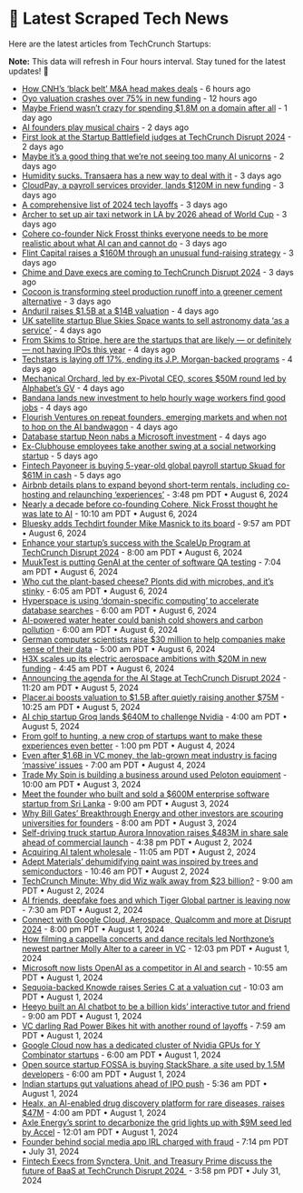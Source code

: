 
# 📰 Latest Scraped Tech News

Here are the latest articles from TechCrunch Startups:

**Note:** This data will refresh in Four hours interval. Stay tuned for the latest updates! 🔄
- [How CNH’s ‘black belt’ M&A head makes deals](https://techcrunch.com/2024/08/11/how-cnhs-black-belt-ma-head-makes-deals/) - 6 hours ago
- [Oyo valuation crashes over 75% in new funding](https://techcrunch.com/2024/08/11/oyo-valuation-crashes-over-75-in-new-funding/) - 12 hours ago
- [Maybe Friend wasn’t crazy for spending $1.8M on a domain after all](https://techcrunch.com/2024/08/10/maybe-friend-wasnt-crazy-for-spending-1-8m-on-a-domain-after-all/) - 1 day ago
- [AI founders play musical chairs](https://techcrunch.com/2024/08/09/ai-founders-play-musical-chairs/) - 2 days ago
- [First look at the Startup Battlefield judges at TechCrunch Disrupt 2024](https://techcrunch.com/2024/08/09/first-look-at-the-startup-battlefield-judges-at-techcrunch-disrupt-2024/) - 2 days ago
- [Maybe it’s a good thing that we’re not seeing too many AI unicorns](https://techcrunch.com/podcast/maybe-its-a-good-thing-that-were-not-seeing-too-many-ai-unicorns/) - 2 days ago
- [Humidity sucks. Transaera has a new way to deal with it](https://techcrunch.com/2024/08/09/humidity-sucks-transaera-has-a-new-way-to-deal-with-it/) - 3 days ago
- [CloudPay, a payroll services provider, lands $120M in new funding](https://techcrunch.com/2024/08/08/cloudpay-a-payroll-services-provider-lands-120m-in-new-funding/) - 3 days ago
- [A comprehensive list of 2024 tech layoffs](https://techcrunch.com/2024/08/08/tech-layoffs-2024-list/) - 3 days ago
- [Archer to set up air taxi network in LA by 2026 ahead of World Cup](https://techcrunch.com/2024/08/08/archer-to-set-up-air-taxi-network-in-la-by-2026-ahead-of-world-cup/) - 3 days ago
- [Cohere co-founder Nick Frosst thinks everyone needs to be more realistic about what AI can and cannot do](https://techcrunch.com/2024/08/08/cohere-co-founder-nick-frosst-thinks-everyone-needs-to-be-more-realistic-on-what-ai-can-and-cannot-do/) - 3 days ago
- [Flint Capital raises a $160M through an unusual fund-raising strategy](https://techcrunch.com/2024/08/08/flint-capital-raises-a-160m-through-unusual-fund-raising-strategy/) - 3 days ago
- [Chime and Dave execs are coming to TechCrunch Disrupt 2024](https://techcrunch.com/2024/08/08/chime-and-dave-execs-are-coming-to-techcrunch-disrupt-2024/) - 3 days ago
- [Cocoon is transforming steel production runoff into a greener cement alternative](https://techcrunch.com/2024/08/08/cocoon-is-making-steel-production-runoff-into-a-greener-cement-alternative/) - 3 days ago
- [Anduril raises $1.5B at a $14B valuation](https://techcrunch.com/2024/08/07/anduril-raises-1-5b-to-hyper-scale-defense-production/) - 4 days ago
- [UK satellite startup Blue Skies Space wants to sell astronomy data ‘as a service’](https://techcrunch.com/2024/08/07/uk-satellite-startup-blue-skies-space-wants-to-sell-astronomy-data-as-a-service/) - 4 days ago
- [From Skims to Stripe, here are the startups that are likely — or definitely — not having IPOs this year](https://techcrunch.com/2024/08/07/startups-not-likely-to-ipo-2024/) - 4 days ago
- [Techstars is laying off 17%, ending its J.P. Morgan-backed programs](https://techcrunch.com/2024/08/07/techstars-is-laying-off-17-percent-ending-jp-morgan-backed-programs/) - 4 days ago
- [Mechanical Orchard, led by ex-Pivotal CEO, scores $50M round led by Alphabet’s GV](https://techcrunch.com/2024/08/07/mechanical-orchard-led-by-ex-pivotal-ceo-scores-50-million-round-led-by-alphabets-gv/) - 4 days ago
- [Bandana lands new investment to help hourly wage workers find good jobs](https://techcrunch.com/2024/08/07/bandana-lands-new-investment-to-help-hourly-wage-workers-find-good-jobs/) - 4 days ago
- [Flourish Ventures on repeat founders, emerging markets and when not to hop on the AI bandwagon](https://techcrunch.com/podcast/flourish-ventures-on-repeat-founders-emerging-markets-and-when-not-to-hop-on-the-ai-bandwagon/) - 4 days ago
- [Database startup Neon nabs a Microsoft investment](https://techcrunch.com/2024/08/07/database-startup-neon-nabs-a-microsoft-investment/) - 4 days ago
- [Ex-Clubhouse employees take another swing at a social networking startup](https://techcrunch.com/2024/08/07/ex-clubhouse-employees-take-another-swing-at-a-social-networking-startup/) - 5 days ago
- [Fintech Payoneer is buying 5-year-old global payroll startup Skuad for $61M in cash](https://techcrunch.com/2024/08/07/payoneer-is-buying-5-year-old-global-payroll-startup-skaud-for-61m-cash/) - 5 days ago
- [Airbnb details plans to expand beyond short-term rentals, including co-hosting and relaunching ‘experiences’](https://techcrunch.com/2024/08/06/airbnb-details-plans-to-expand-beyond-short-term-rentals-including-co-hosting-and-relaunching-experiences/) - 3:48 pm PDT • August 6, 2024
- [Nearly a decade before co-founding Cohere, Nick Frosst thought he was late to AI](https://techcrunch.com/podcast/nearly-a-decade-before-co-founding-cohere-nick-frosst-thought-he-was-late-to-ai/) - 10:10 am PDT • August 6, 2024
- [Bluesky adds Techdirt founder Mike Masnick to its board](https://techcrunch.com/2024/08/06/bluesky-adds-techdirt-founder-mike-masnick-to-its-board/) - 9:57 am PDT • August 6, 2024
- [Enhance your startup’s success with the ScaleUp Program at TechCrunch Disrupt 2024](https://techcrunch.com/2024/08/06/enhance-your-startups-success-with-the-scaleup-program-at-techcrunch-disrupt-2024/) - 8:00 am PDT • August 6, 2024
- [MuukTest is putting GenAI at the center of software QA testing](https://techcrunch.com/2024/08/06/muuktest-is-putting-genai-at-the-center-of-software-qa-testing/) - 7:04 am PDT • August 6, 2024
- [Who cut the plant-based cheese? Plonts did with microbes, and it’s stinky](https://techcrunch.com/2024/08/06/who-cut-the-plant-based-cheese-plonts-did-with-microbes-and-its-stinky/) - 6:05 am PDT • August 6, 2024
- [Hyperspace is using ‘domain-specific computing’ to accelerate database searches](https://techcrunch.com/2024/08/06/hyperspace-is-building-custom-instances-to-accelerate-database-searches/) - 6:00 am PDT • August 6, 2024
- [AI-powered water heater could banish cold showers and carbon pollution](https://techcrunch.com/2024/08/06/ai-powered-water-heater-could-banish-cold-showers-and-carbon-pollution/) - 6:00 am PDT • August 6, 2024
- [German computer scientists raise $30 million to help companies make sense of their data](https://techcrunch.com/2024/08/06/knime-lets-users-build-workflows-to-automate-data-analytics-task/) - 5:00 am PDT • August 6, 2024
- [H3X scales up its electric aerospace ambitions with $20M in new funding](https://techcrunch.com/2024/08/06/h3x-scales-up-its-electric-aerospace-ambitions-with-20m-in-new-funding/) - 4:45 am PDT • August 6, 2024
- [Announcing the agenda for the AI Stage at TechCrunch Disrupt 2024](https://techcrunch.com/2024/08/05/announcing-the-agenda-for-the-ai-stage-at-techcrunch-disrupt-2024/) - 11:20 am PDT • August 5, 2024
- [Placer.ai boosts valuation to $1.5B after quietly raising another $75M](https://techcrunch.com/2024/08/05/placer-ai-boosts-valuation-to-1-5b-after-quietly-raising-another-75m/) - 10:25 am PDT • August 5, 2024
- [AI chip startup Groq lands $640M to challenge Nvidia](https://techcrunch.com/2024/08/05/ai-chip-startup-groq-lands-640m-to-challenge-nvidia/) - 4:00 am PDT • August 5, 2024
- [From golf to hunting, a new crop of startups want to make these experiences even better](https://techcrunch.com/2024/08/04/from-golf-to-hunting-a-new-crop-of-startups-want-to-make-these-experiences-even-better/) - 1:00 pm PDT • August 4, 2024
- [Even after $1.6B in VC money, the lab-grown meat industry is facing ‘massive’ issues](https://techcrunch.com/2024/08/04/even-after-1-6b-in-vc-money-the-lab-grown-meat-industry-is-facing-massive-issues/) - 7:00 am PDT • August 4, 2024
- [Trade My Spin is building a business around used Peloton equipment](https://techcrunch.com/2024/08/03/trade-my-spin-is-building-a-business-around-used-peloton-equipment/) - 10:00 am PDT • August 3, 2024
- [Meet the founder who built and sold a $600M enterprise software startup from Sri Lanka](https://techcrunch.com/2024/08/03/meet-the-founder-who-built-and-sold-a-600m-enterprise-software-startup-from-sri-lanka/) - 9:00 am PDT • August 3, 2024
- [Why Bill Gates’ Breakthrough Energy and other investors are scouring universities for founders](https://techcrunch.com/2024/08/03/why-bill-gates-breakthrough-energy-and-other-investors-are-scouring-universities-for-founders/) - 8:00 am PDT • August 3, 2024
- [Self-driving truck startup Aurora Innovation raises $483M in share sale ahead of commercial launch](https://techcrunch.com/2024/08/02/self-driving-truck-startup-aurora-innovation-raises-483m-commercial-launch/) - 4:38 pm PDT • August 2, 2024
- [Acquiring AI talent wholesale](https://techcrunch.com/2024/08/02/acquiring-ai-talent-wholesale/) - 11:05 am PDT • August 2, 2024
- [Adept Materials’ dehumidifying paint was inspired by trees and semiconductors](https://techcrunch.com/2024/08/02/adept-materials-dehumidifying-paint-was-inspired-by-trees-and-semiconductors/) - 10:46 am PDT • August 2, 2024
- [TechCrunch Minute: Why did Wiz walk away from $23 billion?](https://techcrunch.com/video/techcrunch-minute-why-did-wiz-walk-away-from-23-billion/) - 9:00 am PDT • August 2, 2024
- [AI friends, deepfake foes and which Tiger Global partner is leaving now](https://techcrunch.com/podcast/ai-friends-deepfake-foes-and-which-tiger-global-partner-is-leaving-now/) - 7:30 am PDT • August 2, 2024
- [Connect with Google Cloud, Aerospace, Qualcomm and more at Disrupt 2024](https://techcrunch.com/2024/08/01/connect-with-google-cloud-aerospace-qualcomm-and-more-at-disrupt-2024/) - 8:00 pm PDT • August 1, 2024
- [How filming a cappella concerts and dance recitals led Northzone’s newest partner Molly Alter to a career in VC](https://techcrunch.com/2024/08/01/how-filming-a-capella-concerts-and-dance-recitals-led-northzones-newest-partner-molly-alter-to-a-career-in-vc/) - 12:03 pm PDT • August 1, 2024
- [Microsoft now lists OpenAI as a competitor in AI and search](https://techcrunch.com/2024/08/01/microsoft-now-lists-openai-as-a-competitor-in-ai-and-search/) - 10:55 am PDT • August 1, 2024
- [Sequoia-backed Knowde raises Series C at a valuation cut](https://techcrunch.com/2024/08/01/sequoia-backed-knowde-raises-series-c-at-a-valuation-cut/) - 10:03 am PDT • August 1, 2024
- [Heeyo built an AI chatbot to be a billion kids’ interactive tutor and friend](https://techcrunch.com/2024/08/01/heeyo-built-an-ai-chatbot-to-be-a-billion-kids-interactive-tutor-and-friend/) - 9:00 am PDT • August 1, 2024
- [VC darling Rad Power Bikes hit with another round of layoffs](https://techcrunch.com/2024/08/01/rad-power-bikes-layoffs/) - 7:59 am PDT • August 1, 2024
- [Google Cloud now has a dedicated cluster of Nvidia GPUs for Y Combinator startups](https://techcrunch.com/2024/08/01/google-cloud-now-has-a-dedicated-cluster-of-nvidia-gpus-for-y-combinator-startups/) - 6:00 am PDT • August 1, 2024
- [Open source startup FOSSA is buying StackShare, a site used by 1.5M developers](https://techcrunch.com/2024/08/01/open-source-startup-fossa-is-buying-stackshare-a-site-used-by-1-5-million-developers/) - 6:00 am PDT • August 1, 2024
- [Indian startups gut valuations ahead of IPO push](https://techcrunch.com/2024/08/01/indian-startups-ola-electric-firstcry-gut-valuations-ahead-of-ipos/) - 5:36 am PDT • August 1, 2024
- [Healx, an AI-enabled drug discovery platform for rare diseases, raises $47M](https://techcrunch.com/2024/08/01/healx-an-ai-enabled-drug-discovery-platform-for-rare-diseases-raises-47m/) - 4:00 am PDT • August 1, 2024
- [Axle Energy’s sprint to decarbonize the grid lights up with $9M seed led by Accel](https://techcrunch.com/2024/08/01/axle-energys-sprint-to-decarbonize-the-grid-lights-up-with-9m-seed-led-by-accel/) - 12:01 am PDT • August 1, 2024
- [Founder behind social media app IRL charged with fraud](https://techcrunch.com/2024/07/31/founder-behind-social-media-app-irl-charged-with-fraud/) - 7:14 pm PDT • July 31, 2024
- [Fintech Execs from Synctera, Unit, and Treasury Prime discuss the future of BaaS at TechCrunch Disrupt 2024 ](https://techcrunch.com/2024/07/31/synctera-unit-and-treasury-prime-execs-discuss-the-future-of-baas-at-techcrunch-disrupt-2024/) - 3:58 pm PDT • July 31, 2024
